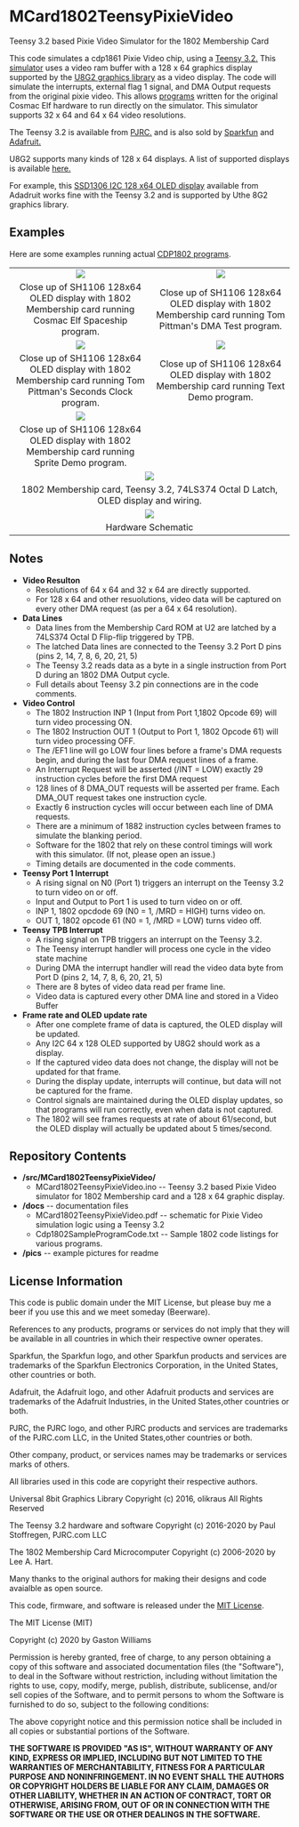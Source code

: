 # MCard1802TeensyPixieVideo
Teensy 3.2 based Pixie Video Simulator for the 1802 Membership Card

This code simulates a cdp1861 Pixie Video chip, using a [Teensy 3.2.](https://www.pjrc.com/store/teensy32.html)
This [simulator](https://github.com/fourstix/MCard1802TeensyPixieVideo/blob/master/docs/TeensyPixieVideo.pdf)
uses a video ram buffer with a 128 x 64 graphics display supported by the
[U8G2 graphics library](https://github.com/olikraus/u8g2) as a video display.  The code will simulate
the interrupts, external flag 1 signal, and DMA Output requests from the original pixie video.  This
allows [programs](https://github.com/fourstix/MCard1802Arduino/blob/master/docs/Cdp1802SampleProgramCode.txt)
written for the original Cosmac Elf hardware to run directly on the simulator. This simulator supports
32 x 64 and 64 x 64 video resolutions.

The Teensy 3.2 is available from [PJRC.](https://www.pjrc.com/store/teensy32.html) and is also sold by
[Sparkfun](https://www.sparkfun.com/products/13736) and [Adafruit.](https://www.adafruit.com/product/2756)

U8G2 supports many kinds of 128 x 64 displays.  A list of supported displays is available 
[here.](https://github.com/olikraus/u8g2/wiki/u8g2setupcpp)


For example, this [SSD1306 I2C 128 x64 OLED display](https://www.adafruit.com/product/938) available
from Adadruit works fine with the Teensy 3.2 and is supported by Uthe 8G2 graphics library.

Examples
---------------------
Here are some examples running actual [CDP1802 programs](https://github.com/fourstix/QwiicCosmacElfSim/blob/master/docs/Cdp1802SampleProgramCode.txt).

<table class="table table-hover table-striped table-bordered">
  <tr align="center">
   <td><img src="https://github.com/fourstix/MCard1802TeensyPixieVideo/blob/master/pics/Spaceship.png"></td> 
   <td><img src="https://github.com/fourstix/MCard1802TeensyPixieVideo/blob/master/pics/DMATest.png"></td> 
  </tr>
  <tr align="center">
    <td>Close up of SH1106 128x64 OLED display with 1802 Membership card running Cosmac Elf Spaceship program.</td>
    <td>Close up of SH1106 128x64 OLED display with 1802 Membership card running Tom Pittman's DMA Test program.</td>
  </tr>
  <tr align="center">
   <td><img src="https://github.com/fourstix/MCard1802TeensyPixieVideo/blob/master/pics/SecondsClock.png"></td>   
   <td><img src="https://github.com/fourstix/MCard1802TeensyPixieVideo/blob/master/pics/Text64x64.png"></td>  
  </tr>  
  <tr align="center">
   <td>Close up of SH1106 128x64 OLED display with 1802 Membership card running Tom Pittman's Seconds Clock program.</td>
   <td>Close up of SH1106 128x64 OLED display with 1802 Membership card running Text Demo program.</td>
  </tr>
  <tr align="center">   
   <td><img src="https://github.com/fourstix/MCard1802TeensyPixieVideo/blob/master/pics/SpriteDemo.png"></td>
   <td> </td>
  </tr>
  <tr align="center">
    <td>Close up of SH1106 128x64 OLED display with 1802 Membership card running Sprite Demo program.</td>
    <td> </td>
  </tr>
  <tr align="center">
     <td colspan="2"><img src="https://github.com/fourstix/MCard1802TeensyPixieVideo/blob/master/pics/Hardware.png"></td>
  </tr>  
  <tr align="center">
    <td colspan="2">1802 Membership card, Teensy 3.2, 74LS374 Octal D Latch, OLED display and wiring.</td>
  </tr>   
  <tr align="center">
     <td colspan="2"><img src="https://github.com/fourstix/MCard1802TeensyPixieVideo/blob/master/pics/Schematic.jpg"></td>
  </tr>
  <tr align="center">
     <td colspan="2">Hardware Schematic</td>
  </tr>
</table>

Notes
-----
* **Video Resulton**  
  * Resolutions of 64 x 64 and 32 x 64 are directly supported.
  * For 128 x 64 and other resuolutions, video data will be captured on every other DMA request (as per a 64 x 64 resolution).
* **Data Lines**  
  * Data lines from the Membership Card ROM at U2 are latched by a 74LS374 Octal D Flip-flip triggered by TPB.
  * The latched Data lines are connected to the Teensy 3.2 Port D pins (pins 2, 14, 7, 8, 6, 20, 21, 5)
  * The Teensy 3.2 reads data as a byte in a single instruction from Port D during an 1802 DMA Output cycle.
  * Full details about Teensy 3.2 pin connections are in the code comments.
* **Video Control**    
  * The 1802 Instruction INP 1 (Input from Port 1,1802 Opcode 69) will turn video processing ON.
  * The 1802 Instruction OUT 1 (Output to Port 1, 1802 Opcode 61) will turn video processing OFF.
  * The /EF1 line will go LOW four lines before a frame's DMA requests begin, and during the last four DMA request lines of a frame.
  * An Interrupt Request will be asserted (/INT = LOW) exactly 29 instruction cycles before the first DMA request
  * 128 lines of 8 DMA_OUT requests will be asserted per frame. Each DMA_OUT request takes one instruction cycle.
  * Exactly 6 instruction cycles will occur between each line of DMA requests.
  * There are a minimum of 1882 instruction cycles between frames to simulate the blanking period.
  * Software for the 1802 that rely on these control timings will work with this simulator. (If not, please open an issue.)
  * Timing details are documented in the code comments.
* **Teensy Port 1 Interrupt**
  * A rising signal on N0 (Port 1) triggers an interrupt on the Teensy 3.2 to turn video on or off.
  * Input and Output to Port 1 is used to turn video on or off.
  * INP 1, 1802 opcdode 69 (N0 = 1, /MRD = HIGH) turns video on.
  * OUT 1, 1802 opcode 61 (N0 = 1, /MRD = LOW) turns video off.
* **Teensy TPB Interrupt**  
  * A rising signal on TPB triggers an interrupt on the Teensy 3.2.
  * The Teensy interrupt handler will process one cycle in the video state machine 
  * During DMA the interrupt handler will read the video data byte from Port D (pins 2, 14, 7, 8, 6, 20, 21, 5)
  * There are 8 bytes of video data read per frame line.
  * Video data is captured every other DMA line and stored in a Video Buffer
* **Frame rate and OLED update rate**
  * After one complete frame of data is captured, the OLED display will be updated.
  * Any I2C 64 x 128 OLED supported by U8G2 should work as a display.
  * If the captured video data does not change, the display will not be updated for that frame.
  * During the display update, interrupts will continue, but data will not be captured for the frame.
  * Control signals are maintained during the OLED display updates, so that programs will run correctly, even when data is not captured.
  * The 1802 will see frames requests at rate of about 61/second, but the OLED display will actually be updated about 5 times/second.



Repository Contents
-------------------
* **/src/MCard1802TeensyPixieVideo/**  
  * MCard1802TeensyPixieVideo.ino -- Teensy 3.2 based Pixie Video simulator for 1802 Membership card and
  a 128 x 64 graphic display. 
* **/docs** -- documentation files
  * MCard1802TeensyPixieVideo.pdf -- schematic for Pixie Video simulation logic using a Teensy 3.2
  * Cdp1802SampleProgramCode.txt -- Sample 1802 code listings for various programs.
* **/pics** -- example pictures for readme



License Information
-------------------

This code is public domain under the MIT License, but please buy me a beer
if you use this and we meet someday (Beerware).

References to any products, programs or services do not imply
that they will be available in all countries in which their respective owner operates.

Sparkfun, the Sparkfun logo, and other Sparkfun products and services are
trademarks of the Sparkfun Electronics Corporation, in the United States,
other countries or both. 

Adafruit, the Adafruit logo, and other Adafruit products and services are
trademarks of the Adafruit Industries, in the United States,other countries or both. 

PJRC, the PJRC logo, and other PJRC products and services are
trademarks of the PJRC.com LLC, in the United States,other countries or both. 

Other company, product, or services names may be trademarks or services marks of others.

All libraries used in this code are copyright their respective authors.
  
Universal 8bit Graphics Library
Copyright (c) 2016, olikraus
All Rights Reserved

The Teensy 3.2 hardware and software
Copyright (c) 2016-2020 by Paul Stoffregen, PJRC.com LLC 
 
The 1802 Membership Card Microcomputer 
Copyright (c) 2006-2020  by Lee A. Hart.
 
Many thanks to the original authors for making their designs and code avaialble as open source.
 

This code, firmware, and software is released under the [MIT License](http://opensource.org/licenses/MIT).

The MIT License (MIT)

Copyright (c) 2020 by Gaston Williams

Permission is hereby granted, free of charge, to any person obtaining a copy
of this software and associated documentation files (the "Software"), to deal
in the Software without restriction, including without limitation the rights
to use, copy, modify, merge, publish, distribute, sublicense, and/or sell
copies of the Software, and to permit persons to whom the Software is
furnished to do so, subject to the following conditions:

The above copyright notice and this permission notice shall be included in all
copies or substantial portions of the Software.

**THE SOFTWARE IS PROVIDED "AS IS", WITHOUT WARRANTY OF ANY KIND, EXPRESS OR IMPLIED, INCLUDING BUT NOT LIMITED TO THE WARRANTIES OF MERCHANTABILITY,
FITNESS FOR A PARTICULAR PURPOSE AND NONINFRINGEMENT. IN NO EVENT SHALL THE
AUTHORS OR COPYRIGHT HOLDERS BE LIABLE FOR ANY CLAIM, DAMAGES OR OTHER
LIABILITY, WHETHER IN AN ACTION OF CONTRACT, TORT OR OTHERWISE, ARISING FROM, OUT OF OR IN CONNECTION WITH THE SOFTWARE OR THE USE OR OTHER DEALINGS IN THE
SOFTWARE.**